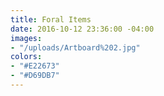 ```yaml
---
title: Foral Items
date: 2016-10-12 23:36:00 -04:00
images:
- "/uploads/Artboard%202.jpg"
colors:
- "#E22673"
- "#D69DB7"
---
```


